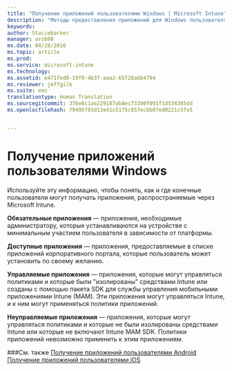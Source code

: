 ```yaml
---
title: "Получение приложений пользователями Windows | Microsoft Intune"
description: "Методы предоставления приложений для Windows пользователям"
keywords: 
author: Staciebarker
manager: arob98
ms.date: 04/28/2016
ms.topic: article
ms.prod: 
ms.service: microsoft-intune
ms.technology: 
ms.assetid: e471fed8-19f0-4b37-aaa2-65f28a6b4794
ms.reviewer: jeffgilb
ms.suite: ems
translationtype: Human Translation
ms.sourcegitcommit: 376e6c1ae229187ab8ec73390f091f1d534365dd
ms.openlocfilehash: 79495f03d13e41c5175c857ecbb07ed0221c5fe5


---
```



# Получение приложений пользователями Windows

Используйте эту информацию, чтобы понять, как и где конечные пользователи могут получать приложения, распространяемые через Microsoft Intune. 

**Обязательные приложения** — приложения, необходимые администратору, которые устанавливаются на устройстве с минимальным участием пользователя в зависимости от платформы.

**Доступные приложения** — приложения, предоставляемые в списке приложений корпоративного портала, которые пользователь может установить по своему желанию.

**Управляемые приложения** — приложения, которые могут управляться политиками и которые были "изолированы" средствами Intune или созданы с помощью пакета SDK для службы управления мобильными приложениями Intune (MAM). Эти приложения могут управляться Intune, и к ним могут применяться политики приложений.

**Неуправляемые приложения** — приложения, которые могут управляться политиками и которые не были изолированы средствами Intune или которые не включают Intune MAM SDK. Политики приложений невозможно применить к этим приложениям.

###См. также
[Получение приложений пользователями Android](how-your-android-users-get-their-apps.md)</br>
[Получение приложений пользователями iOS](how-your-ios-users-get-their-apps.md)



<!--HONumber=Jul16_HO3-->


